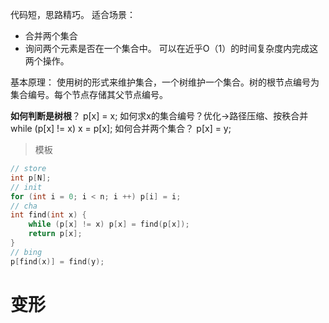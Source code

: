 代码短，思路精巧。
适合场景：
- 合并两个集合
- 询问两个元素是否在一个集合中。
可以在近乎O（1）的时间复杂度内完成这两个操作。

基本原理：
使用树的形式来维护集合，一个树维护一个集合。树的根节点编号为集合编号。每个节点存储其父节点编号。

**如何判断是树根**？
	p[x] = x;
如何求x的集合编号？优化->路径压缩、按秩合并
	while (p[x] != x) x = p[x];
如何合并两个集合？
	p[x] = y;

> 模板

```cpp
// store
int p[N];
// init
for (int i = 0; i < n; i ++) p[i] = i;
// cha
int find(int x) {
	while (p[x] != x) p[x] = find(p[x]);
	return p[x];
}
// bing
p[find(x)] = find(y);
```

# 变形

